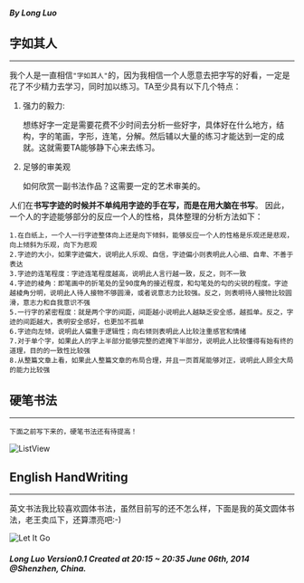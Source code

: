 
#### ***By Long Luo***

## 字如其人
----------
我个人是一直相信`"字如其人"`的，因为我相信一个人愿意去把字写的好看，一定是花了不少精力去学习，同时加以练习。TA至少具有以下几个特点：

1. 强力的毅力: 
	
	想练好字一定是需要花费不少时间去分析一些好字，具体好在什么地方，结构，字的笔画，字形，连笔，分解。然后辅以大量的练习才能达到一定的成就。这就需要TA能够静下心来去练习。

2. 足够的审美观
	
	如何欣赏一副书法作品？这需要一定的艺术审美的。
	


人们在**书写字迹的时候并不单纯用字迹的手在写，而是在用大脑在书写**。
因此，一个人的字迹能够部分的反应一个人的性格，具体整理的分析方法如下：

<!--more-->

	1.在白纸上，一个人一行字迹整体向上还是向下倾斜，能够反应一个人的性格是乐观还是悲观，向上倾斜为乐观，向下为悲观
	2.字迹的大小，如果字迹偏大，说明此人乐观、自信，字迹偏小则表明此人心细、自卑、不善于表达
	3.字迹的连笔程度：字迹连笔程度越高，说明此人言行越一致，反之，则不一致
	4.字迹的棱角：即笔画中的折笔处的呈90度角的接近程度，和勾笔处的勾的尖锐的程度。字迹越棱角分明，说明此人待人接物不够圆滑，或者说意志力比较强。反之，则表明待人接物比较圆滑，意志力和自我意识不强
	5.一行字的紧密程度：就是两个字的间距，间距越小说明此人越缺乏安全感，越孤单。反之，字迹的间距越大，表明安全感好，也更加不孤单
	6.字迹向左倾，说明此人偏重于逻辑性；向右倾则表明此人比较注重感官和情绪
	7.对于单个字，如果此人的字上半部分能够完整的遮掩下半部分，说明此人比较懂得有始有终的道理，目的的一致性比较强
	8.从整篇文章上看，如果此人整篇文章的布局合理，并且一页首尾能够对正，说明此人顾全大局的能力比较强


## 硬笔书法
----------

`下面之前写下来的，硬笔书法还有待提高！`

![ListView](http://imagesresource.qiniudn.com/writing/how_to_read_a_person_by_its_handwriting_portait.jpg)

## English HandWriting
----------

英文书法我比较喜欢圆体书法，虽然目前写的还不怎么样，下面是我的英文圆体书法，老王卖瓜下，还算漂亮吧:-)

![Let It Go](http://imagesresource.qiniudn.com/writing/let_it_go_portait.jpg)


#### ***Long Luo Version0.1 Created at 20:15 ~ 20:35 June 06th, 2014 @Shenzhen, China.***



